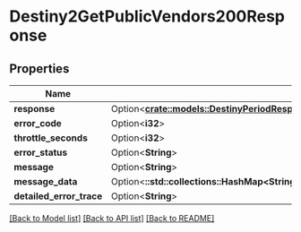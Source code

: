 # Destiny2GetPublicVendors200Response

## Properties

Name | Type | Description | Notes
------------ | ------------- | ------------- | -------------
**response** | Option<[**crate::models::DestinyPeriodResponsesPeriodDestinyPublicVendorsResponse**](Destiny.Responses.DestinyPublicVendorsResponse.md)> |  | [optional]
**error_code** | Option<**i32**> |  | [optional]
**throttle_seconds** | Option<**i32**> |  | [optional]
**error_status** | Option<**String**> |  | [optional]
**message** | Option<**String**> |  | [optional]
**message_data** | Option<**::std::collections::HashMap<String, String>**> |  | [optional]
**detailed_error_trace** | Option<**String**> |  | [optional]

[[Back to Model list]](../README.md#documentation-for-models) [[Back to API list]](../README.md#documentation-for-api-endpoints) [[Back to README]](../README.md)


